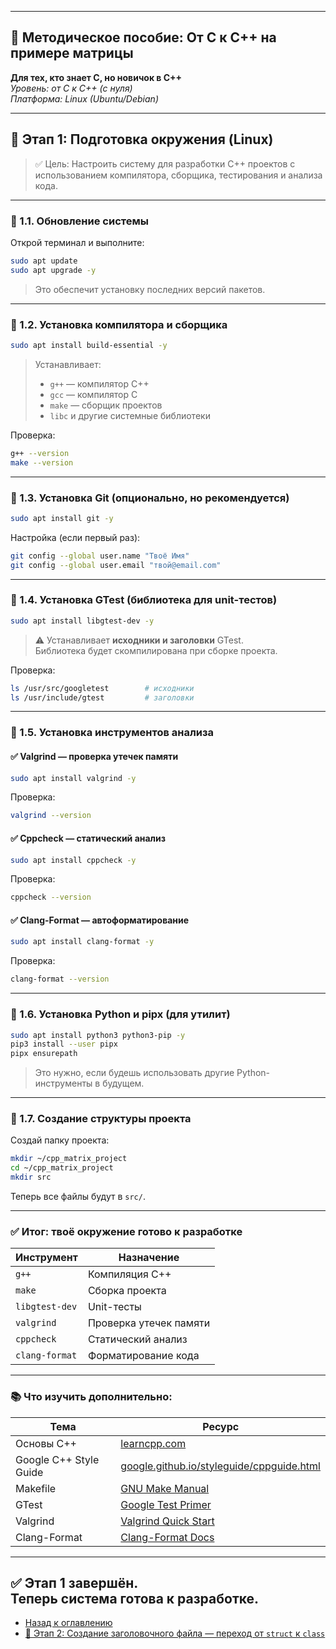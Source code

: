 
---

## 📘 **Методическое пособие: От С к C++ на примере матрицы**  
**Для тех, кто знает С, но новичок в C++**  
*Уровень: от C к C++ (с нуля)*  
*Платформа: Linux (Ubuntu/Debian)*

---

## 🧱 Этап 1: Подготовка окружения (Linux)

> ✅ Цель: Настроить систему для разработки C++ проектов с использованием компилятора, сборщика, тестирования и анализа кода.

---

### 🔧 1.1. Обновление системы

Открой терминал и выполните:

```bash
sudo apt update
sudo apt upgrade -y
```

> Это обеспечит установку последних версий пакетов.

---

### 🔧 1.2. Установка компилятора и сборщика

```bash
sudo apt install build-essential -y
```

> Устанавливает:
> - `g++` — компилятор C++
> - `gcc` — компилятор C
> - `make` — сборщик проектов
> - `libc` и другие системные библиотеки

Проверка:
```bash
g++ --version
make --version
```

---

### 🔧 1.3. Установка Git (опционально, но рекомендуется)

```bash
sudo apt install git -y
```

Настройка (если первый раз):
```bash
git config --global user.name "Твоё Имя"
git config --global user.email "твой@email.com"
```

---

### 🔧 1.4. Установка GTest (библиотека для unit-тестов)

```bash
sudo apt install libgtest-dev -y
```

> ⚠️ Устанавливает **исходники и заголовки** GTest.  
> Библиотека будет скомпилирована при сборке проекта.

Проверка:
```bash
ls /usr/src/googletest        # исходники
ls /usr/include/gtest         # заголовки
```

---

### 🔧 1.5. Установка инструментов анализа

#### ✅ Valgrind — проверка утечек памяти
```bash
sudo apt install valgrind -y
```

Проверка:
```bash
valgrind --version
```

#### ✅ Cppcheck — статический анализ
```bash
sudo apt install cppcheck -y
```

Проверка:
```bash
cppcheck --version
```

#### ✅ Clang-Format — автоформатирование
```bash
sudo apt install clang-format -y
```

Проверка:
```bash
clang-format --version
```

---

### 🔧 1.6. Установка Python и pipx (для утилит)

```bash
sudo apt install python3 python3-pip -y
pip3 install --user pipx
pipx ensurepath
```

> Это нужно, если будешь использовать другие Python-инструменты в будущем.

---

### 🔧 1.7. Создание структуры проекта

Создай папку проекта:

```bash
mkdir ~/cpp_matrix_project
cd ~/cpp_matrix_project
mkdir src
```

Теперь все файлы будут в `src/`.

---

### ✅ Итог: твоё окружение готово к разработке

| Инструмент | Назначение |
|----------|-----------|
| `g++` | Компиляция C++ |
| `make` | Сборка проекта |
| `libgtest-dev` | Unit-тесты |
| `valgrind` | Проверка утечек памяти |
| `cppcheck` | Статический анализ |
| `clang-format` | Форматирование кода |

---

### 📚 Что изучить дополнительно:

| Тема | Ресурс |
|------|--------|
| Основы C++ | [learncpp.com](https://www.learncpp.com/) |
| Google C++ Style Guide | [google.github.io/styleguide/cppguide.html](https://google.github.io/styleguide/cppguide.html) |
| Makefile | [GNU Make Manual](https://www.gnu.org/software/make/manual/make.html) |
| GTest | [Google Test Primer](https://github.com/google/googletest/blob/main/docs/primer.md) |
| Valgrind | [Valgrind Quick Start](https://valgrind.org/docs/manual/quick-start.html) |
| Clang-Format | [Clang-Format Docs](https://clang.llvm.org/docs/ClangFormat.html) |

---

✅ **Этап 1 завершён.**  
Теперь система готова к разработке.
---

- [Назад к оглавлению](README.md)
- [🧱 Этап 2: Создание заголовочного файла — переход от `struct` к `class`](chapter2.md) 

